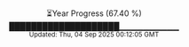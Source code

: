<p align="center">
⏳Year Progress (67.40 %)<br>
████████████████████▁▁▁▁▁▁▁▁▁▁ <br>
<sub>Updated: Thu, 04 Sep 2025 00:12:05 GMT</sub>
</p>

